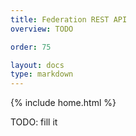 ```yaml
---
title: Federation REST API
overview: TODO

order: 75

layout: docs
type: markdown
---
```

{% include home.html %}

TODO: fill it

